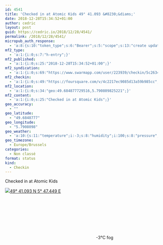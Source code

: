 ```yaml
---
id: 4541
title: 'Checked in at Atomic Kids 49° 41.093 &#8230;&diams;'
date: 2018-12-28T15:34:52+01:00
author: cedric
layout: post
guid: https://cedric.io/2018/12/28/4541/
permalink: /2018/12/28/4541/
micropub_auth_response:
  - 'a:8:{s:10:"token_type";s:6:"Bearer";s:5:"scope";s:13:"create update";s:2:"me";s:18:"https://cedric.io/";s:9:"issued_by";s:45:"https://cedric.io/wp-json/indieauth/1.0/token";s:9:"client_id";s:27:"https://ownyourswarm.p3k.io";s:9:"issued_at";i:1542614471;s:4:"user";i:1;s:13:"last_accessed";i:1546007712;}'
mf2_type:
  - 'a:1:{i:0;s:7:"h-entry";}'
mf2_published:
  - 'a:1:{i:0;s:25:"2018-12-28T15:34:52+01:00";}'
mf2_syndication:
  - 'a:1:{i:0;s:69:"https://www.swarmapp.com/user/223939/checkin/5c26348c2632ec002c05c199";}'
mf2_checkin:
  - 'a:1:{i:0;s:49:"https://foursquare.com/v/4c2217ec9085d13a59b985cc";}'
mf2_location:
  - 'a:1:{i:0;s:34:"geo:49.684877729516,5.790809825221";}'
mf2_content:
  - 'a:1:{i:0;s:25:"Checked in at Atomic Kids";}'
geo_accuracy:
  - ""
geo_latitude:
  - "49.6848777"
geo_longitude:
  - "5.7908098"
geo_weather:
  - 'a:10:{s:11:"temperature";i:-3;s:8:"humidity";i:100;s:8:"pressure";i:1029;s:10:"cloudiness";i:75;s:4:"wind";a:2:{s:5:"speed";d:2.1;s:6:"degree";i:260;}s:7:"summary";s:3:"fog";s:4:"icon";s:6:"wi-fog";s:10:"visibility";i:800;s:7:"sunrise";s:25:"2018-12-28T08:33:31+01:00";s:6:"sunset";s:25:"2018-12-28T16:43:09+01:00";}'
geo_timezone:
  - Europe/Brussels
categories:
  - Non classé
format: status
kind:
  - Checkin
---
```

Checked in at Atomic Kids

<p class="sloc-display">
  <img class="icon-location" aria-label="Location: " aria-hidden="true" src="https://cedric.io/wp-content/plugins/simple-location/location.svg" /><span class="p-location"><data class="p-latitude" value="49.684878"></data><data class="p-longitude" value="5.790810"></data><a href="https://www.openstreetmap.org/?mlat=49.6848777&mlon=5.7908098#map=13/49.6848777/5.7908098">49° 41.093 N 5° 47.449 E</a></span><br /><span aria-label="fog" title="fog" ><svg class="svg-icon svg-wi-fog" aria-hidden="true"><use xlink:href="https://cedric.io/wp-content/plugins/simple-location/weather-icons.svg#wi-fog"></use></svg></span><span class="p-temperature">-3&deg;C</span>&nbsp;fog
</p>